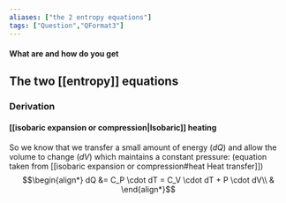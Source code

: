 ```yaml
---
aliases: ["the 2 entropy equations"]
tags: ["Question","QFormat3"]
---
```


#### What are and how do you get
## The two [[entropy]] equations

### Derivation
#### [[isobaric expansion or compression|Isobaric]] heating

So we know that we transfer a small amount of energy ($dQ$) and allow the volume to change ($dV$) which maintains a constant pressure:
(equation taken from [[isobaric expansion or compression#heat Heat transfer]])
$$\begin{align*}
dQ &= C_P \cdot dT = C_V \cdot dT + P \cdot dV\\
&
\end{align*}$$

